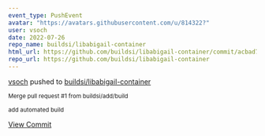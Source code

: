 ```yaml
---
event_type: PushEvent
avatar: "https://avatars.githubusercontent.com/u/814322?"
user: vsoch
date: 2022-07-26
repo_name: buildsi/libabigail-container
html_url: https://github.com/buildsi/libabigail-container/commit/acbad7ac18579189bbcc76137924f5f19975d593
repo_url: https://github.com/buildsi/libabigail-container
---
```


<a href='https://github.com/vsoch' target='_blank'>vsoch</a> pushed to <a href='https://github.com/buildsi/libabigail-container' target='_blank'>buildsi/libabigail-container</a>

<small>Merge pull request #1 from buildsi/add/build

add automated build</small>

<a href='https://github.com/buildsi/libabigail-container/commit/acbad7ac18579189bbcc76137924f5f19975d593' target='_blank'>View Commit</a>